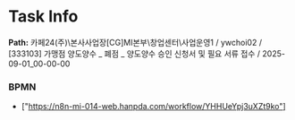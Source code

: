 # Task Info

**Path:** 카페24(주)\본사사업장\[CG]MI본부\창업센터\사업운영1 / ywchoi02 / [333103] 가맹점 양도양수 _ 폐점 _ 양도양수 승인 신청서 및 필요 서류 접수 / 2025-09-01_00-00-00

### BPMN
- ["https://n8n-mi-014-web.hanpda.com/workflow/YHHUeYpj3uXZt9ko"]

